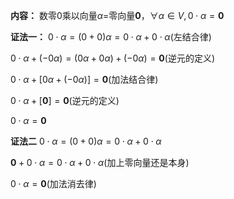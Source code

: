 **内容：**
数零$0$乘以向量$\alpha=$零向量$\mathbf{0}$，$\forall\alpha\in V, 0\cdot\alpha=\mathbf{0}$

**证法一：**
$0\cdot\alpha=(0+0)\alpha
=0\cdot\alpha+0\cdot\alpha$(左结合律)

$0\cdot\alpha+(-0\alpha)=(0\alpha+0\alpha)
+(-0\alpha)=\mathbf{0}$(逆元的定义)

$0\cdot\alpha+[0\alpha+(-0\alpha)]
=\mathbf{0}$(加法结合律)

$0\cdot\alpha+[\mathbf{0}]=\mathbf{0}$(逆元的定义)

$0\cdot\alpha=\mathbf{0}$

**证法二**
$0\cdot\alpha=(0+0)\alpha
=0\cdot\alpha+0\cdot\alpha$

$\mathbf{0}+0\cdot\alpha
=0\cdot\alpha+0\cdot\alpha$(加上零向量还是本身)

$0\cdot\alpha=\mathbf{0}$(加法消去律)